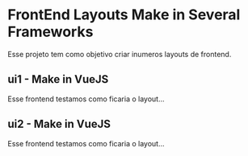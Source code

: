 # FrontEnd Layouts Make in Several Frameworks
Esse projeto tem como objetivo criar inumeros layouts de frontend.

## ui1 - Make in VueJS
Esse frontend testamos como ficaria o layout...

## ui2 - Make in VueJS
Esse frontend testamos como ficaria o layout...
